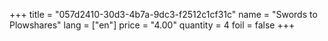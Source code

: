 +++
title = "057d2410-30d3-4b7a-9dc3-f2512c1cf31c"
name = "Swords to Plowshares"
lang = ["en"]
price = "4.00"
quantity = 4
foil = false
+++
